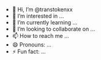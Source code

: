 - 👋 Hi, I’m @transtokenxx
- 👀 I’m interested in ...
- 🌱 I’m currently learning ...
- 💞️ I’m looking to collaborate on ...
- 📫 How to reach me ...
- 😄 Pronouns: ...
- ⚡ Fun fact: ...

<!---
transtokenxx/transtokenxx is a ✨ special ✨ repository because its `README.md` (this file) appears on your GitHub profile.
You can click the Preview link to take a look at your changes.
--->

